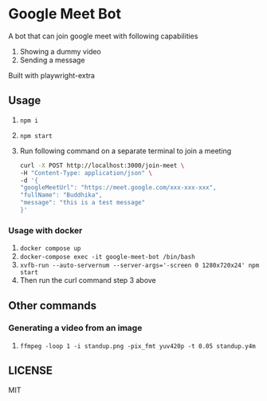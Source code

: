 # Google Meet Bot

A bot that can join google meet with following capabilities

1. Showing a dummy video
2. Sending a message

Built with playwright-extra

## Usage

1. `npm i`
2. `npm start`
3. Run following command on a separate terminal to join a meeting

   ```bash
   curl -X POST http://localhost:3000/join-meet \
   -H "Content-Type: application/json" \
   -d '{
   "googleMeetUrl": "https://meet.google.com/xxx-xxx-xxx",
   "fullName": "Buddhika",
   "message": "this is a test message"
   }'
   ```

### Usage with docker

1. `docker compose up`
2. `docker-compose exec -it google-meet-bot /bin/bash`
3. `xvfb-run --auto-servernum --server-args='-screen 0 1280x720x24' npm start`
4. Then run the curl command step 3 above

## Other commands

### Generating a video from an image

1. `ffmpeg -loop 1 -i standup.png -pix_fmt yuv420p -t 0.05 standup.y4m`

## LICENSE

MIT
